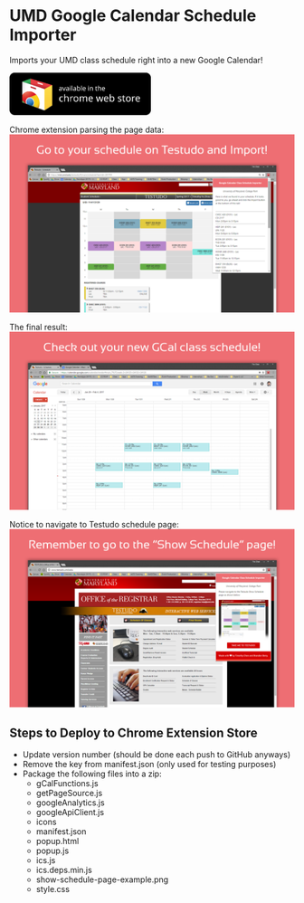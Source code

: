 # UMD Google Calendar Schedule Importer
Imports your UMD class schedule right into a new Google Calendar!

[<img src="available-in-chrome-web-store-button.png" width="250">](https://chrome.google.com/webstore/detail/umd-gcal-schedule-importe/jegeklcfgfcjbcbcabblbhdakfaibckn)


Chrome extension parsing the page data:
![Screenshot1](screenshots/ext_screenshot1.png)

The final result:
![Screenshot2](screenshots/ext_screenshot2.png)

Notice to navigate to Testudo schedule page:
![Screenshot3](screenshots/ext_screenshot3.png)

## Steps to Deploy to Chrome Extension Store

- Update version number (should be done each push to GitHub anyways)
- Remove the key from manifest.json (only used for testing purposes)
- Package the following files into a zip:
  - gCalFunctions.js
  - getPageSource.js
  - googleAnalytics.js
  - googleApiClient.js
  - icons
  - manifest.json
  - popup.html
  - popup.js
  - ics.js
  - ics.deps.min.js
  - show-schedule-page-example.png
  - style.css
